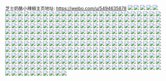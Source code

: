 芝士奶酪小辣椒主页地址: https://weibo.com/u/5494635878 
![](https://wx4.sinaimg.cn/mw2000/005ZQVNkly1h8xahjzrr4j31400u0do5.jpg) 
![](https://wx4.sinaimg.cn/mw2000/005ZQVNkly1h8xahkbtjfj30tw13wqc6.jpg) 
![](https://wx4.sinaimg.cn/mw2000/005ZQVNkly1h8ttoo5dwyj30u0140wip.jpg) 
![](https://wx4.sinaimg.cn/mw2000/005ZQVNkly1h8ga2ejqp9j30u0140qcc.jpg) 
![](https://wx4.sinaimg.cn/mw2000/005ZQVNkly1h8ga2dskvxj30u0140aj1.jpg) 
![](https://wx4.sinaimg.cn/mw2000/005ZQVNkly1h73c22ejanj30u01fhk4a.jpg) 
![](https://wx4.sinaimg.cn/mw2000/005ZQVNkly1h5bbkx9a3zj30mi0u0dk5.jpg) 
![](https://wx4.sinaimg.cn/mw2000/005ZQVNkly1h5bbkwr8rxj30mi0u042v.jpg) 
![](https://wx4.sinaimg.cn/mw2000/005ZQVNkly1h4v7eyf5duj30jy0acdgw.jpg) 
![](https://wx4.sinaimg.cn/mw2000/005ZQVNkly1h4v7eym8vkj30ka0bwwg1.jpg) 
![](https://wx4.sinaimg.cn/mw2000/005ZQVNkly1h3jsimbq2qj33402c0u0x.jpg) 
![](https://wx4.sinaimg.cn/mw2000/005ZQVNkly1h3jsin9dl2j33402c0npd.jpg) 
![](https://wx4.sinaimg.cn/mw2000/005ZQVNkly1h3jsiofkl3j33402c0b2a.jpg) 
![](https://wx4.sinaimg.cn/mw2000/005ZQVNkly1h3jsipdh0sj33402c0x6p.jpg) 
![](https://wx4.sinaimg.cn/mw2000/005ZQVNkly1h3jsil8rj5j33402c0kjl.jpg) 
![](https://wx4.sinaimg.cn/mw2000/005ZQVNkly1h3jsiq8p80j30vc0vc7qx.jpg) 
![](https://wx4.sinaimg.cn/mw2000/005ZQVNkly1h3desl6c2jj313r0tuk0u.jpg) 
![](https://wx4.sinaimg.cn/mw2000/005ZQVNkly1h38q9fquwpj32c0340e82.jpg) 
![](https://wx4.sinaimg.cn/mw2000/005ZQVNkly1h38q9ee7ucj32c03404qt.jpg) 
![](https://wx4.sinaimg.cn/mw2000/005ZQVNkly1h37jvqcoiij32c03401kz.jpg) 
![](https://wx4.sinaimg.cn/mw2000/005ZQVNkly1h32oqo6htgj32c03404qr.jpg) 
![](https://wx4.sinaimg.cn/mw2000/005ZQVNkly1h32oqpq8xxj33402c01kz.jpg) 
![](https://wx4.sinaimg.cn/mw2000/005ZQVNkly1h32otx5znaj30tz0mi7d3.jpg) 
![](https://wx4.sinaimg.cn/mw2000/005ZQVNkly1h31a64trhzj30u01407d0.jpg) 
![](https://wx4.sinaimg.cn/mw2000/005ZQVNkly1h31a65dpvrj30u00u0aef.jpg) 
![](https://wx4.sinaimg.cn/mw2000/005ZQVNkgy1h2ykldjennj30mi0u0135.jpg) 
![](https://wx4.sinaimg.cn/mw2000/005ZQVNkgy1h1k2x419k7j31eh0u0qcp.jpg) 
![](https://wx4.sinaimg.cn/mw2000/005ZQVNkgy1h1bquu2b06j30vc0mktly.jpg) 
![](https://wx4.sinaimg.cn/mw2000/005ZQVNkgy1h0cz54a0jmj30tz0mi11s.jpg) 
![](https://wx4.sinaimg.cn/mw2000/005ZQVNkgy1h0cz5911ilj30mi0u0113.jpg) 
![](https://wx4.sinaimg.cn/mw2000/005ZQVNkgy1h0cz67l1mxj33402c0npe.jpg) 
![](https://wx4.sinaimg.cn/mw2000/005ZQVNkgy1h028ii3hspj30u01sxdrz.jpg) 
![](https://wx4.sinaimg.cn/mw2000/b10c1bc2ly1h01jnbp0ssj208c08cdg1.jpg) 
![](https://wx4.sinaimg.cn/mw2000/005ZQVNkgy1gzshp4vzmxj32c0340b2c.jpg) 
![](https://wx4.sinaimg.cn/mw2000/005ZQVNkgy1gzshoymmhhj33402c0e84.jpg) 
![](https://wx4.sinaimg.cn/mw2000/005ZQVNkgy1gzshp104rrj33402c0npf.jpg) 
![](https://wx4.sinaimg.cn/mw2000/005ZQVNkgy1gzshpcdknhj32c0340b2c.jpg) 
![](https://wx4.sinaimg.cn/mw2000/005ZQVNkgy1gzshpdykgyj30u014gn9z.jpg) 
![](https://wx4.sinaimg.cn/mw2000/005ZQVNkgy1gzshosme61j32a11pju0z.jpg) 
![](https://wx4.sinaimg.cn/mw2000/005ZQVNkgy1gzshp78ri8j33402c0b2b.jpg) 
![](https://wx4.sinaimg.cn/mw2000/005ZQVNkgy1gzshp8ptexj333z1zse82.jpg) 
![](https://wx4.sinaimg.cn/mw2000/005ZQVNkgy1gzshouzurzj333z2bznpe.jpg) 
![](https://wx4.sinaimg.cn/mw2000/005ZQVNkgy1gzcaff94rpj33402c0qv6.jpg) 
![](https://wx4.sinaimg.cn/mw2000/005ZQVNkly1gxp3msrzj3j30mi0pcqcg.jpg) 
![](https://wx4.sinaimg.cn/mw2000/005ZQVNkly1gxp3msaazbj30kh0jkafg.jpg) 
![](https://wx4.sinaimg.cn/mw2000/005ZQVNkly1gxp3mtjqx8j33402c0b2a.jpg) 
![](https://wx4.sinaimg.cn/mw2000/005ZQVNkgy1gwu20vtvcaj33402c04qr.jpg) 
![](https://wx4.sinaimg.cn/mw2000/005ZQVNkgy1gwu213dwgcj32c03401l0.jpg) 
![](https://wx4.sinaimg.cn/mw2000/005ZQVNkgy1gwu2151cxkj33402c0u0x.jpg) 
![](https://wx4.sinaimg.cn/mw2000/005ZQVNkgy1gwu219oxjkj33402c0npe.jpg) 
![](https://wx4.sinaimg.cn/mw2000/005ZQVNkgy1gwu20phfyej33402c0hdu.jpg) 
![](https://wx4.sinaimg.cn/mw2000/005ZQVNkgy1gwu21fhgw3j33402c07wj.jpg) 
![](https://wx4.sinaimg.cn/mw2000/005ZQVNkly1gw19frhq5hj33402c0b2b.jpg) 
![](https://wx4.sinaimg.cn/mw2000/005ZQVNkly1gw19fsm223j31090tval0.jpg) 
![](https://wx4.sinaimg.cn/mw2000/005ZQVNkly1gvvz3oc08fj33402c0u0y.jpg) 
![](https://wx4.sinaimg.cn/mw2000/005ZQVNkly1gvalk1f8s2j60wi1ycb2902.jpg) 
![](https://wx4.sinaimg.cn/mw2000/005ZQVNkly1gudkxpeolrj63402c0b2b02.jpg) 
![](https://wx4.sinaimg.cn/mw2000/005ZQVNkly8gsgisei4uej30sg0sgjs0.jpg) 
![](https://wx4.sinaimg.cn/mw2000/005ZQVNkly1grd7p3hqjnj30u0140qcl.jpg) 
![](https://wx4.sinaimg.cn/mw2000/005ZQVNkly1grd7p46s03j31400u012i.jpg) 
![](https://wx4.sinaimg.cn/mw2000/005ZQVNkly1grd89us17zj30u00u0tg4.jpg) 
![](https://wx4.sinaimg.cn/mw2000/005ZQVNkly1gr3vjoowu1j32c0340hdu.jpg) 
![](https://wx4.sinaimg.cn/mw2000/005ZQVNkly1gqycos3athj31400u045o.jpg) 
![](https://wx4.sinaimg.cn/mw2000/005ZQVNkly1gqycoeonzsj31400u045i.jpg) 
![](https://wx4.sinaimg.cn/mw2000/005ZQVNkly1gqfyc1i8vjj30tu0ts436.jpg) 
![](https://wx4.sinaimg.cn/mw2000/005ZQVNkly1gqfyc7qiq5j31400u046k.jpg) 
![](https://wx4.sinaimg.cn/mw2000/005ZQVNkly1gpuk3dw3otj30u01sy1kz.jpg) 
![](https://wx4.sinaimg.cn/mw2000/005ZQVNkly1gorvnjsy3rj30vc0vce5c.jpg) 
![](https://wx4.sinaimg.cn/mw2000/005ZQVNkly1goa9tk6n06j30tw0l918s.jpg) 
![](https://wx4.sinaimg.cn/mw2000/005ZQVNkly1go3nu42pn5j30u01400zq.jpg) 
![](https://wx4.sinaimg.cn/mw2000/005ZQVNkly1go378d2eqgj30vc0vcdqv.jpg) 
![](https://wx4.sinaimg.cn/mw2000/005ZQVNkly1gnwq1fulyoj30u014079y.jpg) 
![](https://wx4.sinaimg.cn/mw2000/005ZQVNkly1gnwq1ipsiij31400u0wmm.jpg) 
![](https://wx4.sinaimg.cn/mw2000/7c517559gy1fm7gxesv7nj20hl0h9t9z.jpg) 
![](https://wx4.sinaimg.cn/mw2000/005ZQVNkly1gnprgpplkaj33402c0u0x.jpg) 
![](https://wx4.sinaimg.cn/mw2000/005ZQVNkly1gnprgrca8vj32c0340b29.jpg) 
![](https://wx4.sinaimg.cn/mw2000/005ZQVNkly1gn4fpc9kuzj30tw0rtq9r.jpg) 
![](https://wx4.sinaimg.cn/mw2000/005ZQVNkly1gn4fpcpvllj31400u0thx.jpg) 
![](https://wx4.sinaimg.cn/mw2000/005ZQVNkly1gn3uj1d038j31400u0n3j.jpg) 
![](https://wx4.sinaimg.cn/mw2000/005ZQVNkly1gn3m0ecp1oj307h08qq3h.jpg) 
![](https://wx4.sinaimg.cn/mw2000/005ZQVNkly1gn2n681b00j313u0lkq83.jpg) 
![](https://wx4.sinaimg.cn/mw2000/005ZQVNkly1gn09cs91jij30u01sy7dp.jpg) 
![](https://wx4.sinaimg.cn/mw2000/005ZQVNkly1gmz8jn8n1gj30k00pwwjb.jpg) 
![](https://wx4.sinaimg.cn/mw2000/005ZQVNkly1gmvgvr4mgij30u0140jyc.jpg) 
![](https://wx4.sinaimg.cn/mw2000/005ZQVNkly1gmhetylm51j30gs488np6.jpg) 
![](https://wx4.sinaimg.cn/mw2000/005ZQVNkly1gmhetzmg6jj30i53wm4mu.jpg) 
![](https://wx4.sinaimg.cn/mw2000/005ZQVNkly1gmheu0fktxj30hy3y41kx.jpg) 
![](https://wx4.sinaimg.cn/mw2000/005ZQVNkly1gmhetxtw7nj30kw2syazf.jpg) 
![](https://wx4.sinaimg.cn/mw2000/005ZQVNkly1gmheu1nlzej30kw5y0hdu.jpg) 
![](https://wx4.sinaimg.cn/mw2000/005ZQVNkly1gmheu2mi16j30kw496npd.jpg) 
![](https://wx4.sinaimg.cn/mw2000/005ZQVNkly1gmheu4hvcgj30kw4i4kjl.jpg) 
![](https://wx4.sinaimg.cn/mw2000/005ZQVNkly1gmheu58xt7j30kw1qoqim.jpg) 
![](https://wx4.sinaimg.cn/mw2000/005ZQVNkly1gmheu6jr29j30gj4aaav8.jpg) 
![](https://wx4.sinaimg.cn/mw2000/005ZQVNkly1gm2tooro6uj30qo12677y.jpg) 
![](https://wx4.sinaimg.cn/mw2000/005ZQVNkly1glwvy2yskuj30u0140qfr.jpg) 
![](https://wx4.sinaimg.cn/mw2000/005ZQVNkly1gln72syg43j32c03401ky.jpg) 
![](https://wx4.sinaimg.cn/mw2000/005ZQVNkly1glj8jy5yluj30hs0dcaei.jpg) 
![](https://wx4.sinaimg.cn/mw2000/005ZQVNkly1glj8jxwksnj30hs0dcdkt.jpg) 
![](https://wx4.sinaimg.cn/mw2000/005ZQVNkly1glj8jykahlj30g00hkn7i.jpg) 
![](https://wx4.sinaimg.cn/mw2000/005ZQVNkly1gkp0f44os3j30u00u0gud.jpg) 
![](https://wx4.sinaimg.cn/mw2000/005ZQVNkly1gk7ftf6ihgj30u014015u.jpg) 
![](https://wx4.sinaimg.cn/mw2000/005ZQVNkly1gk38m05k7pj30vc0vc7i0.jpg) 
![](https://wx4.sinaimg.cn/mw2000/005ZQVNkly1gk38m0njh3j30vc0vcgzc.jpg) 
![](https://wx4.sinaimg.cn/mw2000/005ZQVNkly1gk38m3u55jj33402c0u0x.jpg) 
![](https://wx4.sinaimg.cn/mw2000/005ZQVNkly1gk38m70pecj33402bse83.jpg) 
![](https://wx4.sinaimg.cn/mw2000/005ZQVNkly1gjey812qe3j31401404qp.jpg) 
![](https://wx4.sinaimg.cn/mw2000/005ZQVNkly1gjey828arxj31401407wh.jpg) 
![](https://wx4.sinaimg.cn/mw2000/005ZQVNkly1gja9m0ymdpj31401407wh.jpg) 
![](https://wx4.sinaimg.cn/mw2000/005ZQVNkly1gj94sds5r9j31ie0u0tv6.jpg) 
![](https://wx4.sinaimg.cn/mw2000/005ZQVNkly1giv8pv29ohj30u0140b19.jpg) 
![](https://wx4.sinaimg.cn/mw2000/005ZQVNkly1giv8pziypaj32c0340u11.jpg) 
![](https://wx4.sinaimg.cn/mw2000/005ZQVNkly1giv8q5e9kjj32c03401l2.jpg) 
![](https://wx4.sinaimg.cn/mw2000/005ZQVNkly1giv8q6qh54j31401404qp.jpg) 
![](https://wx4.sinaimg.cn/mw2000/005ZQVNkly1giugq612cij32c0340kjq.jpg) 
![](https://wx4.sinaimg.cn/mw2000/005ZQVNkly1giugq7xfeaj32c03401l2.jpg) 
![](https://wx4.sinaimg.cn/mw2000/005ZQVNkly1gi69y43gnwj30io0ktgma.jpg) 
![](https://wx4.sinaimg.cn/mw2000/005ZQVNkly1gi69y4csquj30u017s0vu.jpg) 
![](https://wx4.sinaimg.cn/mw2000/005ZQVNkly1gi0m220dmmj33402c01l1.jpg) 
![](https://wx4.sinaimg.cn/mw2000/005ZQVNkly1gi0m25ql21j33402c0nph.jpg) 
![](https://wx4.sinaimg.cn/mw2000/005ZQVNkly1ghe09x9p5pj33402c0kjq.jpg) 
![](https://wx4.sinaimg.cn/mw2000/005ZQVNkly1ghe09ygv0yj3140140b29.jpg) 
![](https://wx4.sinaimg.cn/mw2000/005ZQVNkly1gh3mbz5xj7j3140140no2.jpg) 
![](https://wx4.sinaimg.cn/mw2000/005ZQVNkly1gh3mbzkz25j3140140e7a.jpg) 
![](https://wx4.sinaimg.cn/mw2000/005ZQVNkly1ggv42jnbkej33402c0e85.jpg) 
![](https://wx4.sinaimg.cn/mw2000/005ZQVNkly1ggomgw0o3qj33402c04qu.jpg) 
![](https://wx4.sinaimg.cn/mw2000/005ZQVNkly1gghq7zmiaoj3140140hdt.jpg) 
![](https://wx4.sinaimg.cn/mw2000/005ZQVNkly1ggeu6v9bnqj33402c0x6s.jpg) 
![](https://wx4.sinaimg.cn/mw2000/005ZQVNkly1ggapp7260gj31401407wh.jpg) 
![](https://wx4.sinaimg.cn/mw2000/005ZQVNkly1ggapp8u9ydj33402c0nph.jpg) 
![](https://wx4.sinaimg.cn/mw2000/005ZQVNkly1gg98iaam2bj30u01qggr8.jpg) 
![](https://wx4.sinaimg.cn/mw2000/005ZQVNkly1gfzsx4bx9hj33402c0b2d.jpg) 
![](https://wx4.sinaimg.cn/mw2000/005ZQVNkly1gfzsx70hfij33402c0qv9.jpg) 
![](https://wx4.sinaimg.cn/mw2000/005ZQVNkly1gfr4najm5dj30u00u0n1g.jpg) 
![](https://wx4.sinaimg.cn/mw2000/005ZQVNkly1gfoinvp1g5j30qy11wgn5.jpg) 
![](https://wx4.sinaimg.cn/mw2000/005ZQVNkly1gfjpqc0kkhj33402c0x6s.jpg) 
![](https://wx4.sinaimg.cn/mw2000/005ZQVNkly1gfhdhlrps4j33402c0x6s.jpg) 
![](https://wx4.sinaimg.cn/mw2000/005ZQVNkly1gehztjh4q9j33402c0hdy.jpg) 
![](https://wx4.sinaimg.cn/mw2000/005ZQVNkly1gehztlk0nlj33402c07wk.jpg) 
![](https://wx4.sinaimg.cn/mw2000/005ZQVNkly1gehzto2oypj33402c0npg.jpg) 
![](https://wx4.sinaimg.cn/mw2000/005ZQVNkly1gehztqwx30j33402c0qv9.jpg) 
![](https://wx4.sinaimg.cn/mw2000/005ZQVNkly1gehztv7idhj33402c0b2f.jpg) 
![](https://wx4.sinaimg.cn/mw2000/005ZQVNkly1gehztz0gqgj33402c0u11.jpg) 
![](https://wx4.sinaimg.cn/mw2000/005ZQVNkly1gehzu1oq4lj33402c0kjp.jpg) 
![](https://wx4.sinaimg.cn/mw2000/005ZQVNkly1gehzu46wnpj33402c0e85.jpg) 
![](https://wx4.sinaimg.cn/mw2000/005ZQVNkly1gehzu9p88kj33402c0npi.jpg) 
![](https://wx4.sinaimg.cn/mw2000/005ZQVNkly1gehzuc2p16j33402c0npg.jpg) 
![](https://wx4.sinaimg.cn/mw2000/005ZQVNkly1gehzuegw34j33402c0e84.jpg) 
![](https://wx4.sinaimg.cn/mw2000/005ZQVNkly1gehzuhk0brj33402c04qt.jpg) 
![](https://wx4.sinaimg.cn/mw2000/005ZQVNkly1ge5s0znsgbj32c03407wl.jpg) 
![](https://wx4.sinaimg.cn/mw2000/005ZQVNkgy1ge4u07bmekj34002zsb2d.jpg) 
![](https://wx4.sinaimg.cn/mw2000/005ZQVNkly1ge1tdeuhpmj30u01qg7wh.jpg) 
![](https://wx4.sinaimg.cn/mw2000/005ZQVNkly1gduw8daxgej30u022t7d5.jpg) 
![](https://wx4.sinaimg.cn/mw2000/005ZQVNkly1gdgzvhdyj3j31qg0u07wh.jpg) 
![](https://wx4.sinaimg.cn/mw2000/005ZQVNkly1gdgzvj5b4zj31qg0u07wh.jpg) 
![](https://wx4.sinaimg.cn/mw2000/005ZQVNkgy1gdbyw4rd6oj33402c0b2d.jpg) 
![](https://wx4.sinaimg.cn/mw2000/005ZQVNkgy1gcyhdapvfvj31z42mtnpd.jpg) 
![](https://wx4.sinaimg.cn/mw2000/005ZQVNkgy1gcyhdbw7tgj30fu0l478l.jpg) 
![](https://wx4.sinaimg.cn/mw2000/005ZQVNkly1gcpz0zqi5aj3140140kjl.jpg) 
![](https://wx4.sinaimg.cn/mw2000/005ZQVNkly1gcpz10qkwgj31401407wh.jpg) 
![](https://wx4.sinaimg.cn/mw2000/005ZQVNkly1gcpz11afh2j3140140hdt.jpg) 
![](https://wx4.sinaimg.cn/mw2000/005ZQVNkly1gcpz12dcf4j312612614d.jpg) 
![](https://wx4.sinaimg.cn/mw2000/005ZQVNkly1gcpz11wxjlj31401407wh.jpg) 
![](https://wx4.sinaimg.cn/mw2000/005ZQVNkly1gcjhjixrhej3140140e81.jpg) 
![](https://wx4.sinaimg.cn/mw2000/005ZQVNkly1gcjhjmhpsvj34002zskjv.jpg) 
![](https://wx4.sinaimg.cn/mw2000/005ZQVNkly1gcjhjpywx0j34002zsnpn.jpg) 
![](https://wx4.sinaimg.cn/mw2000/005ZQVNkly1gc9t5fnek5j30u00znn1x.jpg) 
![](https://wx4.sinaimg.cn/mw2000/005ZQVNkly1gc9t5g35iuj30u017uq62.jpg) 
![](https://wx4.sinaimg.cn/mw2000/005ZQVNkly1gbv5rvhtz5j31401401kx.jpg) 
![](https://wx4.sinaimg.cn/mw2000/005ZQVNkgy1gb6n2k43ebj33402c07wo.jpg) 
![](https://wx4.sinaimg.cn/mw2000/005ZQVNkly1gaqtaksjehj308c08caam.jpg) 
![](https://wx4.sinaimg.cn/mw2000/005ZQVNkly1gaqqedfok3j3140140kjl.jpg) 
![](https://wx4.sinaimg.cn/mw2000/005ZQVNkly1gaqqee87n2j3140140e81.jpg) 
![](https://wx4.sinaimg.cn/mw2000/005ZQVNkly1gaqqef5j2ej3140140hdt.jpg) 
![](https://wx4.sinaimg.cn/mw2000/005ZQVNkly1gaqqejrx19j31z42mtb2c.jpg) 
![](https://wx4.sinaimg.cn/mw2000/005ZQVNkly1gaqqefsn0zj31401404qp.jpg) 
![](https://wx4.sinaimg.cn/mw2000/005ZQVNkly1gaqqeq6cxgj31401404qp.jpg) 
![](https://wx4.sinaimg.cn/mw2000/005ZQVNkly1gaoadrdsuwj30u00u00wl.jpg) 
![](https://wx4.sinaimg.cn/mw2000/005ZQVNkly1gan9vu073uj31400u0qt5.jpg) 
![](https://wx4.sinaimg.cn/mw2000/005ZQVNkly1gamrea3rwzj30u00u0ten.jpg) 
![](https://wx4.sinaimg.cn/mw2000/005ZQVNkly1gam44yx4c1j33402c0hdy.jpg) 
![](https://wx4.sinaimg.cn/mw2000/b10c1bc2ly1ga6uy10fb4g20ei0eiq7k.jpg) 
![](https://wx4.sinaimg.cn/mw2000/005ZQVNkly1gagtgh831nj33402c0npi.jpg) 
![](https://wx4.sinaimg.cn/mw2000/005ZQVNkly1ga9epc55o2j30u00u0ag9.jpg) 
![](https://wx4.sinaimg.cn/mw2000/005ZQVNkly1ga9epbrx8mj30u00u079k.jpg) 
![](https://wx4.sinaimg.cn/mw2000/005ZQVNkly1g9uuvzxp3jj30u00u0n3s.jpg) 
![](https://wx4.sinaimg.cn/mw2000/005ZQVNkly1g9rpogz2dgj30u00u0jwx.jpg) 
![](https://wx4.sinaimg.cn/mw2000/005ZQVNkly1g9m17ai37zj30u00u00xb.jpg) 
![](https://wx4.sinaimg.cn/mw2000/005ZQVNkly1g9jp1mo6prj308c08caad.jpg) 
![](https://wx4.sinaimg.cn/mw2000/005ZQVNkly1g9je53pwe1j30u01qge1f.jpg) 
![](https://wx4.sinaimg.cn/mw2000/005ZQVNkly1g9h686uiefj31400u07az.jpg) 
![](https://wx4.sinaimg.cn/mw2000/005ZQVNkly1g9e6y2zxj1j3140140kjl.jpg) 
![](https://wx4.sinaimg.cn/mw2000/005ZQVNkly1g976mxx9a9j30u00u0tdk.jpg) 
![](https://wx4.sinaimg.cn/mw2000/005ZQVNkly1g963p35hb2j30u0140teh.jpg) 
![](https://wx4.sinaimg.cn/mw2000/005ZQVNkly1g94xvc7zhuj30u00u0wgs.jpg) 
![](https://wx4.sinaimg.cn/mw2000/005ZQVNkly1g93oldijwzj30u00u0goa.jpg) 
![](https://wx4.sinaimg.cn/mw2000/005ZQVNkly1g93oldyg3ej30u00u0418.jpg) 
![](https://wx4.sinaimg.cn/mw2000/005ZQVNkly1g90baupmkfj30u00u0n0m.jpg) 
![](https://wx4.sinaimg.cn/mw2000/005ZQVNkly1g90bav4da9j30u00u00vo.jpg) 
![](https://wx4.sinaimg.cn/mw2000/005ZQVNkly1g90bavhjf4j30u00u041w.jpg) 
![](https://wx4.sinaimg.cn/mw2000/005ZQVNkly1g90bavv3fej30u00u0wgx.jpg) 
![](https://wx4.sinaimg.cn/mw2000/005ZQVNkly1g90bax1b8pj30u00u0afy.jpg) 
![](https://wx4.sinaimg.cn/mw2000/005ZQVNkly1g90baw8il7j30u00u040j.jpg) 
![](https://wx4.sinaimg.cn/mw2000/005ZQVNkly1g90bawjstoj30u00u077f.jpg) 
![](https://wx4.sinaimg.cn/mw2000/005ZQVNkly1g90baytw0rj30u00u0n0r.jpg) 
![](https://wx4.sinaimg.cn/mw2000/005ZQVNkly1g90bay2rxsj30u00u0gqe.jpg) 
![](https://wx4.sinaimg.cn/mw2000/005ZQVNkly1g8zqcuwxw9j308c08c3yh.jpg) 
![](https://wx4.sinaimg.cn/mw2000/005ZQVNkly1g8ymmidpkjj30u00ia0ua.jpg) 
![](https://wx4.sinaimg.cn/mw2000/005ZQVNkly1g8xyattohjj31400u079x.jpg) 
![](https://wx4.sinaimg.cn/mw2000/005ZQVNkly1g8xcwbb2esj30u0140n32.jpg) 
![](https://wx4.sinaimg.cn/mw2000/005ZQVNkly1g8xcwbpvf9j30u00u0dl7.jpg) 
![](https://wx4.sinaimg.cn/mw2000/005ZQVNkly1g8xcwc45g3j30u00u0jvs.jpg) 
![](https://wx4.sinaimg.cn/mw2000/005ZQVNkly1g8xcwcheduj30u00u00w3.jpg) 
![](https://wx4.sinaimg.cn/mw2000/005ZQVNkly1g8xcwctg0qj30u00u0n2m.jpg) 
![](https://wx4.sinaimg.cn/mw2000/005ZQVNkly1g8wvc6xsoaj30u00u079h.jpg) 
![](https://wx4.sinaimg.cn/mw2000/005ZQVNkly1g8rgxot75fj31401407wh.jpg) 
![](https://wx4.sinaimg.cn/mw2000/005ZQVNkly1g8mvqfwzs2j30u01qghdt.jpg) 
![](https://wx4.sinaimg.cn/mw2000/005ZQVNkly1g8la28qdknj30u01qg4qp.jpg) 
![](https://wx4.sinaimg.cn/mw2000/005ZQVNkly1g8la26h0y0j30u01qg1kx.jpg) 
![](https://wx4.sinaimg.cn/mw2000/005ZQVNkly1g8k3o6dm58j30m80m8wip.jpg) 
![](https://wx4.sinaimg.cn/mw2000/005ZQVNkly1g7s82k24n0j31401407wh.jpg) 
![](https://wx4.sinaimg.cn/mw2000/005ZQVNkly1g7rk5ubu5kj31401401kx.jpg) 
![](https://wx4.sinaimg.cn/mw2000/005ZQVNkly1g7qo5umtgrj306o06omyv.jpg) 
![](https://wx4.sinaimg.cn/mw2000/005ZQVNkly1g7e682ja65j30u01qgjtz.jpg) 
![](https://wx4.sinaimg.cn/mw2000/005ZQVNkly1g6wpc22regj30u00u079r.jpg) 
![](https://wx4.sinaimg.cn/mw2000/005ZQVNkly1g6d5x034n5j30z00nmjz5.jpg) 
![](https://wx4.sinaimg.cn/mw2000/005ZQVNkly1g5ay4dx369j30u01qgu0x.jpg) 
![](https://wx4.sinaimg.cn/mw2000/005ZQVNkly1g5ay4epqb8j30u01qgqv5.jpg) 
![](https://wx4.sinaimg.cn/mw2000/005ZQVNkly1g57uzkma8xj30u01qg7wh.jpg) 
![](https://wx4.sinaimg.cn/mw2000/005ZQVNkly1g57iz7wilgj30u00u00wm.jpg) 
![](https://wx4.sinaimg.cn/mw2000/005ZQVNkly1g414wk9cidj30ty0ty7ar.jpg) 
![](https://wx4.sinaimg.cn/mw2000/005ZQVNkly1g1s99lzt4sj33402c0b2d.jpg) 
![](https://wx4.sinaimg.cn/mw2000/005ZQVNkly1g1nl26oyrej30u05ke1ky.jpg) 
![](https://wx4.sinaimg.cn/mw2000/005ZQVNkly1g1mvh99z0sj30u08jhb2b.jpg) 
![](https://wx4.sinaimg.cn/mw2000/005ZQVNkly1g1hra0capfj30u01q548u.jpg) 
![](https://wx4.sinaimg.cn/mw2000/005ZQVNkly1g1glwt58nej30u03bc4qp.jpg) 
![](https://wx4.sinaimg.cn/mw2000/005ZQVNkly1g1d7mrmhguj30u04g1hdt.jpg) 
![](https://wx4.sinaimg.cn/mw2000/005ZQVNkly1g11kwrgmh4j30u01wdqcj.jpg) 
![](https://wx4.sinaimg.cn/mw2000/005ZQVNkly1g0x0pk4dobj30u02xu7wh.jpg) 
![](https://wx4.sinaimg.cn/mw2000/005ZQVNkly1g0vt3mg82zj30u01cads6.jpg) 
![](https://wx4.sinaimg.cn/mw2000/005ZQVNkly1g0ovfsepvvj31401hckjl.jpg) 
![](https://wx4.sinaimg.cn/mw2000/005ZQVNkly1g0ovfsy2tjj31401hcnpd.jpg) 
![](https://wx4.sinaimg.cn/mw2000/005ZQVNkly1fy390od1juj31400u0e6b.jpg) 
![](https://wx4.sinaimg.cn/mw2000/005ZQVNkgy1fy2ng207u3j33k02o0qva.jpg) 
![](https://wx4.sinaimg.cn/mw2000/005ZQVNkly1fxcomxxag9j31400u0tq4.jpg) 
![](https://wx4.sinaimg.cn/mw2000/005ZQVNkly1fx8xx1tu93j31400u01kx.jpg) 
![](https://wx4.sinaimg.cn/mw2000/005ZQVNkly1fx6uv0hj3cj30u01401kx.jpg) 
![](https://wx4.sinaimg.cn/mw2000/005ZQVNkly1fx6uv1pbkwj30u01401kx.jpg) 
![](https://wx4.sinaimg.cn/mw2000/005ZQVNkly1fx6uv24hwtj303i02qgln.jpg) 
![](https://wx4.sinaimg.cn/mw2000/005ZQVNkly1fvttr8y6dhj305x05xdfx.jpg) 
![](https://wx4.sinaimg.cn/mw2000/005ZQVNkly1fubaldjz45j308c08cdfx.jpg) 
![](https://wx4.sinaimg.cn/mw2000/005ZQVNkly1fu0ayb0l6zj308c08c0sw.jpg) 
![](https://wx4.sinaimg.cn/mw2000/005ZQVNkly1fu0alc1uixj308c08c0sx.jpg) 
![](https://wx4.sinaimg.cn/mw2000/005ZQVNkly1fsy9i6x0rhj308c08cjs5.jpg) 
![](https://wx4.sinaimg.cn/mw2000/005ZQVNkly1fsf8xacbbhj308c08cjr7.jpg) 
![](https://wx4.sinaimg.cn/mw2000/005ZQVNkly1fr3qnw5iqbj308c08c3yk.jpg) 
![](https://wx4.sinaimg.cn/mw2000/005ZQVNkly1fr3qnhsyugj308c08c3yk.jpg) 
![](https://wx4.sinaimg.cn/mw2000/005ZQVNkly1fqxe19sjt4j308c08c3yc.jpg) 
![](https://wx4.sinaimg.cn/mw2000/005ZQVNkly1fqxe0wd2ywj308c08c3yc.jpg) 
![](https://wx4.sinaimg.cn/mw2000/005ZQVNkly1fqxe0grz62j308c08c3yc.jpg) 
![](https://wx4.sinaimg.cn/mw2000/005ZQVNkly1fqq3qr85iyj30u01hcju7.jpg) 
![](https://wx4.sinaimg.cn/mw2000/005ZQVNkly1fq5nljq7gmj30m80m8gpt.jpg) 
![](https://wx4.sinaimg.cn/mw2000/005ZQVNkly1fq1268rd4vj308c08cglp.jpg) 
![](https://wx4.sinaimg.cn/mw2000/005ZQVNkly1fpo59q8wqwj308c08ct8s.jpg) 
![](https://wx4.sinaimg.cn/mw2000/005ZQVNkly1fpeijcwthuj308c08caac.jpg) 
![](https://wx4.sinaimg.cn/mw2000/005ZQVNkly1fpbjujlsb3j308c08cjrz.jpg) 

